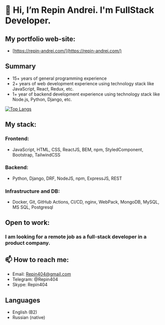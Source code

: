 # 👋 Hi, I’m Repin Andrei. I'm FullStack Developer.

## My portfolio web-site:
- [https://repin-andrei.com/](https://repin-andrei.com/)

## Summary
- 15+ years of general programming experience
- 2+ years of web development experience using technology stack like JavaScript, React, Redux, etc.
- 1+ year of backend development experience using technology stack like Node.js, Python, Django, etc.


[![Top Langs](https://github-readme-stats.vercel.app/api/top-langs/?username=RA404)](https://github.com/RA404/github-readme-stats)


## My stack:
### Frontend:
- JavaScript, HTML, CSS, ReactJS, BEM, npm, StyledComponent, Bootstrap, TailwindCSS
### Backend:
- Python, Django, DRF, NodeJS, npm, ExpressJS, REST
### Infrastructure and DB:
- Docker, Git, GitHub Actions, CI/CD, nginx, WebPack, MongoDB, MySQL, MS SQL, Postgresql

## Open to work:
### I am looking for a remote job as a full-stack developer in a product company.

## 📫 How to reach me:
- Email: Repin404@gmail.com
- Telegram: @Repin404
- Skype: Repin404

## Languages
- English (B2)
- Russian (native)

<!---
RA404/RA404 is a ✨ special ✨ repository because its `README.md` (this file) appears on your GitHub profile.
You can click the Preview link to take a look at your changes.
--->
